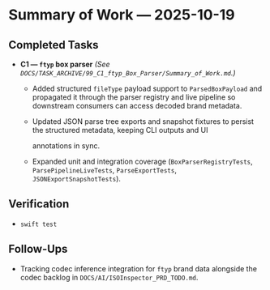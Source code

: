 # Summary of Work — 2025-10-19

## Completed Tasks

- **C1 — `ftyp` box parser** *(See `DOCS/TASK_ARCHIVE/99_C1_ftyp_Box_Parser/Summary_of_Work.md`.)*
  - Added structured `fileType` payload support to `ParsedBoxPayload` and propagated it through the parser registry and live pipeline so downstream consumers can access decoded brand metadata.
  - Updated JSON parse tree exports and snapshot fixtures to persist the structured metadata, keeping CLI outputs and UI

    annotations in sync.

  - Expanded unit and integration coverage (`BoxParserRegistryTests`, `ParsePipelineLiveTests`, `ParseExportTests`, `JSONExportSnapshotTests`).

## Verification

- `swift test`

## Follow-Ups

- Tracking codec inference integration for `ftyp` brand data alongside the codec backlog in `DOCS/AI/ISOInspector_PRD_TODO.md`.
